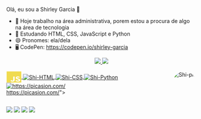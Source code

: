 Olá, eu sou a Shirley Garcia 👋

- 🔭 Hoje trabalho na área administrativa, porem estou a procura de algo na área de tecnologia
- 📖 Estudando HTML, CSS, JavaScript e Python
- 😄 Pronomes: ela/dela
- 🖥️ CodePen: https://codepen.io/shirley-garcia

<div align="center">
  <a href="https://github.com/garciashirley38">
  <img height="180em" src="https://github-readme-stats.vercel.app/api?username=garciashirley38&show_icons=true&theme=aura_dark&include_all_commits=true&count_private=true"/>
  <img height="150em" src="https://github-readme-stats.vercel.app/api/top-langs/?username=garciashirley38&layout=compact&langs_count=7&theme=aura_dark"/>
</div>
<div style="display: inline_block"><br>
  <img align="center" alt="Shi-Js" height="30" width="40" src="https://raw.githubusercontent.com/devicons/devicon/master/icons/javascript/javascript-plain.svg">
  <img align="center" alt="Shi-HTML" height="30" width="40" src="https://cdn.jsdelivr.net/gh/devicons/devicon/icons/html5/html5-original-wordmark.svg">
  <img align="center" alt="Shi-CSS" height="30" width="40" src="https://cdn.jsdelivr.net/gh/devicons/devicon/icons/css3/css3-original-wordmark.svg">
  <img align="center" alt="Shi-Python" height="30" width="40" src="https://cdn.jsdelivr.net/gh/devicons/devicon/icons/python/python-original-wordmark.svg">
  <img align="right" alt="Shi-pic" height="150" style="border-radius:50px;" src="<a href="https://picasion.com/"><img src="https://i.picasion.com/pic92/af18fad5bc48afb9226653e54cd964a4.gif" width="300" height="301" border="0" alt="https://picasion.com/" /></a><br /><a href="https://picasion.com/">https://picasion.com/</a>">
</div>
  
  ##
<div>
  <a href="https://instagram.com/shiggarcia" target="_blank"><img src="https://img.shields.io/badge/-Instagram-8A2BE2?style=for-the-badge&logo=instagram&logoColor=white" target="_blank"></a>
  <a href="https://www.facebook.com/shirley.garcia.3910/" target="_blank"><img src="https://img.shields.io/badge/Facebook-1877F2?style=for-the-badge&logo=facebook&logoColor=white" target="_blank"></a>
    <a href = "mailto:garciashirley38@gmail.com"><img src="https://img.shields.io/badge/-Gmail-FF0000?style=for-the-badge&logo=gmail&logoColor=white" target="_blank"></a>
  <a href="https://www.linkedin.com/in/shirley-garcia-4b8306121/" target="_blank"><img src="https://img.shields.io/badge/-LinkedIn-%230077B5?style=for-the-badge&logo=linkedin&logoColor=white" target="_blank"></a>   
</div
